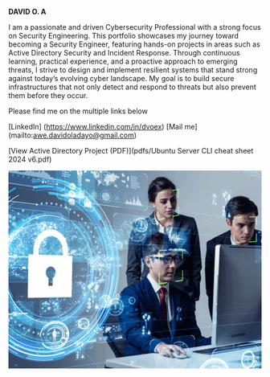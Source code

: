 **DAVID O. A**


I am a passionate and driven Cybersecurity Professional with a strong focus on Security Engineering. This portfolio showcases my journey toward becoming a Security Engineer, featuring hands-on projects in areas such as Active Directory Security and Incident Response. Through continuous learning, practical experience, and a proactive approach to emerging threats, I strive to design and implement resilient systems that stand strong against today’s evolving cyber landscape. My goal is to build secure infrastructures that not only detect and respond to threats but also prevent them before they occur.

Please find me on the multiple links below

[LinkedIn] (https://www.linkedin.com/in/dvoex)
[Mail me] (mailto:awe.davidoladayo@gmail.com)


[View Active Directory Project (PDF)](pdfs/Ubuntu Server CLI cheat sheet 2024 v6.pdf)

![Alt text](assets/images/cloud-security-engineer.png)
